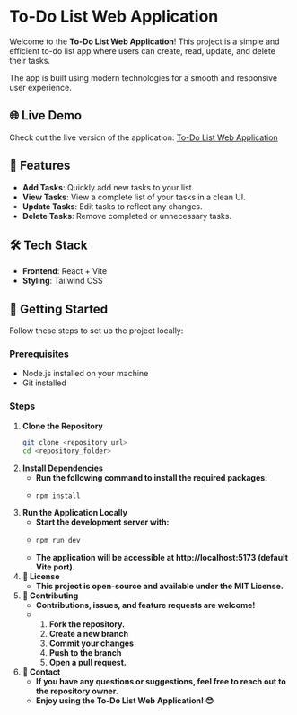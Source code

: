 # To-Do List Web Application  

Welcome to the **To-Do List Web Application**! This project is a simple and efficient to-do list app where users can create, read, update, and delete their tasks.  

The app is built using modern technologies for a smooth and responsive user experience.  

## 🌐 Live Demo  
Check out the live version of the application: [To-Do List Web Application](https://task-list-web-application.vercel.app/)  

## 📂 Features  

- **Add Tasks**: Quickly add new tasks to your list.  
- **View Tasks**: View a complete list of your tasks in a clean UI.  
- **Update Tasks**: Edit tasks to reflect any changes.  
- **Delete Tasks**: Remove completed or unnecessary tasks.  

## 🛠 Tech Stack  

- **Frontend**: React + Vite  
- **Styling**: Tailwind CSS  

## 🚀 Getting Started  

Follow these steps to set up the project locally:  

### Prerequisites  

- Node.js installed on your machine  
- Git installed  

### Steps  

1. **Clone the Repository**  
   ```bash  
   git clone <repository_url>  
   cd <repository_folder>  
2. **Install Dependencies**
   - **Run the following command to install the required packages:**
   - ```bash
     npm install  
3. **Run the Application Locally**
   - **Start the development server with:**
   - ```bash
     npm run dev
   - **The application will be accessible at http://localhost:5173 (default Vite port).**
4. **📝 License**
   - **This project is open-source and available under the MIT License.**
5. **🤝 Contributing**
   - **Contributions, issues, and feature requests are welcome!**
   - 1. **Fork the repository.**
     2. **Create a new branch**
     3. **Commit your changes**
     4. **Push to the branch**
     5. **Open a pull request.**
6. **📧 Contact**
   - **If you have any questions or suggestions, feel free to reach out to the repository owner.**
   - **Enjoy using the To-Do List Web Application! 😊**
